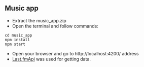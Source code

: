 ## Music app
- Extract the music_app.zip
- Open the terminal and follow commands:
```
cd music_app
npm install
npm start
```
- Open your browser and go to http://localhost:4200/ address
- [Last.fmApi](https://www.last.fm/api) was used for getting data.
